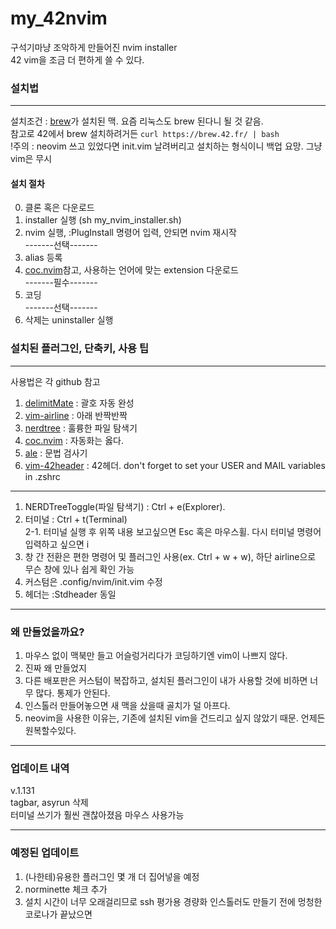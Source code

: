 # my_42nvim
구석기마냥 조악하게 만들어진 nvim installer    
42 vim을 조금 더 편하게 쓸 수 있다.  
### 설치법
---  
설치조건 : [brew]가 설치된 맥. 요즘 리눅스도 brew 된다니 될 것 같음.   
참고로 42에서 brew 설치하려거든 `curl https://brew.42.fr/ | bash`  
!주의 : neovim 쓰고 있었다면 init.vim 날려버리고 설치하는 형식이니 백업 요망. 그냥 vim은 무시  
#### 설치 절차  
0. 클론 혹은 다운로드
1. installer 실행 (sh my_nvim_installer.sh)
2. nvim 실행, :PlugInstall 명령어 입력, 안되면 nvim 재시작   
-------선택-------
4. alias 등록
5. [coc.nvim]참고, 사용하는 언어에 맞는 extension 다운로드  
 -------필수-------
7. 코딩  
-------선택-------
9. 삭제는 uninstaller 실행  

### 설치된 플러그인, 단축키, 사용 팁   
---
사용법은 각 github 참고  
1. [delimitMate] : 괄호 자동 완성
2. [vim-airline] : 아래 반짝반짝
3. [nerdtree] : 훌륭한 파일 탐색기
4. [coc.nvim] : 자동화는 옳다.
5. [ale] : 문법 검사기
6. [vim-42header] : 42헤더. don't forget to set your USER and MAIL variables in .zshrc  
---  
1. NERDTreeToggle(파일 탐색기) : Ctrl + e(Explorer). 
2. 터미널 : Ctrl + t(Terminal)  
 2-1. 터미널 실행 후 위쪽 내용 보고싶으면 Esc 혹은 마우스휠. 다시 터미널 명령어 입력하고 싶으면 i
3. 창 간 전환은 편한 명령어 및 플러그인 사용(ex. Ctrl + w + w), 하단 airline으로 무슨 창에 있나 쉽게 확인 가능
4. 커스텀은 .config/nvim/init.vim 수정
5. 헤더는 :Stdheader 동일
---
### 왜 만들었을까요?
1. 마우스 없이 맥북만 들고 어슬렁거리다가 코딩하기엔 vim이 나쁘지 않다.
2. 진짜 왜 만들었지
3. 다른 배포판은 커스텀이 복잡하고, 설치된 플러그인이 내가 사용할 것에 비하면 너무 많다. 통제가 안된다.  
4. 인스톨러 만들어놓으면 새 맥을 샀을때 골치가 덜 아프다.
5. neovim을 사용한 이유는, 기존에 설치된 vim을 건드리고 싶지 않았기 때문. 언제든 원복할수있다.  
---
### 업데이트 내역
v.1.131  
tagbar, asyrun 삭제  
터미널 쓰기가 훨씬 괜찮아졌음 
마우스 사용가능

---
### 예정된 업데이트  
1. (나한테)유용한 플러그인 몇 개 더 집어넣을 예정
2. norminette 체크 추가
3. 설치 시간이 너무 오래걸리므로 ssh 평가용 경량화 인스톨러도 만들기 전에 멍청한 코로나가 끝났으면 

[brew]:https://brew.sh/index_ko
[delimitMate]:https://github.com/Raimondi/delimitMate
[vim-airline]:https://github.com/vim-airline/vim-airline
[nerdtree]:https://github.com/preservim/nerdtree
[coc.nvim]:https://github.com/neoclide/coc.nvim
[ale]:https://github.com/dense-analysis/ale
[vim-42header]:https://github.com/pbondoer/vim-42header
